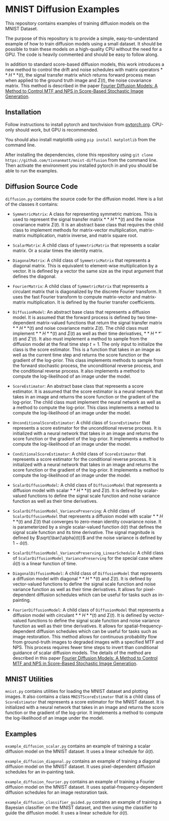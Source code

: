 # MNIST Diffusion Examples

This repository contains examples of training diffusion models on the MNIST Dataset.

The purpose of this repository is to provide a simple, easy-to-understand example of how to train diffusion models using a small dataset. It should be possible to train these models on a high-quality CPU without the need for a GPU. The code is heavily commented and should be easy to follow along.

In addition to standard score-based diffusion models, this work introduces a new method to control the drift and noise schedules with matrix operators $**H**(t)$, the signal transfer matrix which returns forward process mean when applied to the ground truth image and $\Sigma(t)$, the noise covariance matrix. This method is described in the paper [Fourier Diffusion Models: A Method to Control MTF and NPS in Score-Based Stochastic Image Generation](https://arxiv.org/abs/2303.13285).

## Installation

Follow instructions to install pytorch and torchvision from [pytorch.org](https://pytorch.org/). CPU-only should work, but GPU is recommended.

You should also install matplotlib using `pip install matplotlib` from the command line.

After installing the dependencies, clone this repository using `git clone https://github.com/tivnanmatt/mnist-diffusion` from the command line. Then activate the environment you installed pytorch in and you should be able to run the examples.

## Diffusion Source Code

`diffusion.py` contains the source code for the diffusion model. Here is a list of the classes it contains:

- `SymmetricMatrix`: A class for representing symmetric matrices. This is used to represent the signal transfer matrix $**H**(t)$ and the noise covariance matrix $\Sigma(t)$. It is an abstract base class that requires the child class to implement methods for matrix-vector multiplication, matrix-matrix multiplication, matrix inverse, and matrix square root.
- `ScalarMatrix`: A child class of `SymmetricMatrix` that represents a scalar matrix. Or a scalar times the identity matrix.
- `DiagonalMatrix`: A child class of `SymmetricMatrix` that represents a diagonal matrix. This is equivalent to element-wise multiplication by a vector. It is defined by a vector the same size as the input argument that defines the diagonal. 
- `FourierMatrix`: A child class of `SymmetricMatrix` that represents a circulant matrix that is diagonalized by the discrete Fourier transform. It uses the fast Fourier transform to compute matrix-vector and matrix-matrix multiplication. It is defined by the fourier transfer coefficients. 

- `DiffusionModel`: An abstract base class that represents a diffusion model. It is assumed that the forward process is defined by two time-dependent matrix-valued functions that return the signal transfer matrix $**H**(t)$ and noise covariance matrix $\Sigma(t)$. The child class must implement $**H**(t)$ and $\Sigma(t)$ as well as their time derivatives, $**H**'(t)$ and $\Sigma'(t)$. It also must implement a method to sample from the diffusion model at the final time step $t=1$. The only input to initialize the class is the score estimator. This is a function that takes in an image as well as the current time step and returns the score function or the gradient of the log-prior. This class implements methods to sample from the forward stochastic process, the unconditional reverse process, and the conditional reverse process. It also implements a method to compute the log-likelihood of an image under the model.

- `ScoreEstimator`: An abstract base class that represents a score estimator. It is assumed that the score estimator is a neural network that takes in an image and returns the score function or the gradient of the log-prior. The child class must implement the neural network as well as a method to compute the log-prior. This class implements a method to compute the log-likelihood of an image under the model.

- `UnconditionalScoreEstimator`: A child class of `ScoreEstimator` that represents a score estimator for the unconditional reverse process. It is initialized with a neural network that takes in an image and returns the score function or the gradient of the log-prior. It implements a method to compute the log-likelihood of an image under the model.

- `ConditionalScoreEstimator`: A child class of `ScoreEstimator` that represents a score estimator for the conditional reverse process. It is initialized with a neural network that takes in an image and returns the score function or the gradient of the log-prior. It implements a method to compute the log-likelihood of an image under the model.

- `ScalarDiffusionModel`: A child class of `DiffusionModel` that represents a diffusion model with scalar $**H**(t)$ and $\Sigma(t)$. It is defined by scalar-valued functions to define the signal scale function and noise variance function as well as their time derivatives. 

- `ScalarDiffusionModel_VariancePreserving`: A child class of `ScalarDiffusionModel` that represents a diffusion model with scalar $**H**(t)$ and $\Sigma(t)$ that converges to zero-mean identity covariance noise. It is parameterized by a single scalar-valued function $\bar{\alpha}(t)$ that defines the signal scale function and its time derivative. The signal magnitude is defined by $\sqrt{\bar{\alpha}(t)}$ and the noise variance is defined by $1 - \bar{\alpha}(t)$.

- `ScalarDiffusionModel_VariancePreserving_LinearSchedule`: A child class of `ScalarDiffusionModel_VariancePreserving` for the special case where $\bar{\alpha}(t)$ is a linear function of time. 

- `DiagonalDiffusionModel`: A child class of `DiffusionModel` that represents a diffusion model with diagonal $**H**(t)$ and $\Sigma(t)$. It is defined by vector-valued functions to define the signal scale function and noise variance function as well as their time derivatives. It allows for pixel-dependent diffusion schedules which can be useful for tasks such as in-painting.

- `FourierDiffusionModel`: A child class of `DiffusionModel` that represents a diffusion model with circulant $**H**(t)$ and $\Sigma(t)$. It is defined by vector-valued functions to define the signal scale function and noise variance function as well as their time derivatives. It allows for spatial-frequency-dependent diffusion schedules which can be useful for tasks such as image restoration. This method allows for continuous probability flow from ground-truth images to degraded images with a specified MTF and NPS. This process requires fewer time steps to invert than conditional guidance of scalar diffusion models. The details of the method are described in this paper [Fourier Diffusion Models: A Method to Control MTF and NPS in Score-Based Stochastic Image Generation](https://arxiv.org/abs/2303.13285).

## MNIST Utilities

`mnist.py` contains utilities for loading the MNIST dataset and plotting images. It also contains a class `MNISTScoreEstimator` that is a child class of `ScoreEstimator` that represents a score estimator for the MNIST dataset. It is initialized with a neural network that takes in an image and returns the score function or the gradient of the log-prior. It implements a method to compute the log-likelihood of an image under the model.

## Examples

`example_diffusion_scalar.py` contains an example of training a scalar diffusion model on the MNIST dataset. It uses a linear schedule for $\bar{\alpha}(t)$.

`example_diffusion_diagonal.py` contains an example of training a diagonal diffusion model on the MNIST dataset. It uses pixel-dependent diffusion schedules for an in-painting task.

`example_diffusion_fourier.py` contains an example of training a Fourier diffusion model on the MNIST dataset. It uses spatial-frequency-dependent diffusion schedules for an image restoration task.

`example_diffusion_classifier_guided.py` contains an example of training a Bayesian classifier on the MNIST dataset, and then using the classifier to guide the diffusion model. It uses a linear schedule for $\bar{\alpha}(t)$.
